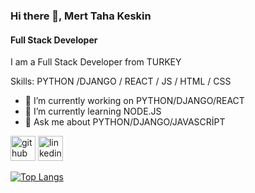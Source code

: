 ### Hi there 👋, Mert Taha Keskin
#### Full Stack Developer
I am a Full Stack Developer from TURKEY

Skills: PYTHON /DJANGO / REACT / JS / HTML / CSS

- 🔭 I’m currently working on PYTHON/DJANGO/REACT 
- 🌱 I’m currently learning NODE.JS 
- 💬 Ask me about PYTHON/DJANGO/JAVASCRİPT 


[<img src='https://cdn.jsdelivr.net/npm/simple-icons@3.0.1/icons/github.svg' alt='github' height='40'>](https://github.com/mertkeskinstd)  [<img src='https://cdn.jsdelivr.net/npm/simple-icons@3.0.1/icons/linkedin.svg' alt='linkedin' height='40'>](https://www.linkedin.com/in/merttahakeskin/)  

[![Top Langs](https://github-readme-stats.vercel.app/api/top-langs/?username=mertkeskinstd)](https://github.com/anuraghazra/github-readme-stats)

